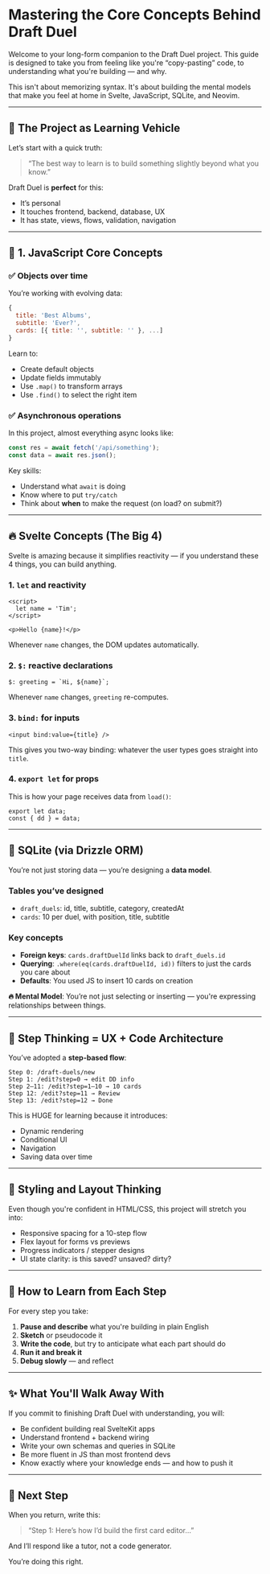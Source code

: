 
# Mastering the Core Concepts Behind Draft Duel

Welcome to your long-form companion to the Draft Duel project. This guide is designed to take you from feeling like you're “copy-pasting” code, to understanding what you're building — and why.

This isn't about memorizing syntax. It's about building the mental models that make you feel at home in Svelte, JavaScript, SQLite, and Neovim.

---

## 🎯 The Project as Learning Vehicle

Let’s start with a quick truth:

> “The best way to learn is to build something slightly beyond what you know.”

Draft Duel is **perfect** for this:
- It’s personal
- It touches frontend, backend, database, UX
- It has state, views, flows, validation, navigation

---

## 🧱 1. JavaScript Core Concepts

### ✅ Objects over time

You’re working with evolving data:

```js
{
  title: 'Best Albums',
  subtitle: 'Ever?',
  cards: [{ title: '', subtitle: '' }, ...]
}
```

Learn to:
- Create default objects
- Update fields immutably
- Use `.map()` to transform arrays
- Use `.find()` to select the right item

### ✅ Asynchronous operations

In this project, almost everything async looks like:

```js
const res = await fetch('/api/something');
const data = await res.json();
```

Key skills:
- Understand what `await` is doing
- Know where to put `try/catch`
- Think about **when** to make the request (on load? on submit?)

---

## 🔥 Svelte Concepts (The Big 4)

Svelte is amazing because it simplifies reactivity — if you understand these 4 things, you can build anything.

### 1. `let` and reactivity

```svelte
<script>
  let name = 'Tim';
</script>

<p>Hello {name}!</p>
```

Whenever `name` changes, the DOM updates automatically.

### 2. `$:` reactive declarations

```svelte
$: greeting = `Hi, ${name}`;
```

Whenever `name` changes, `greeting` re-computes.

### 3. `bind:` for inputs

```svelte
<input bind:value={title} />
```

This gives you two-way binding: whatever the user types goes straight into `title`.

### 4. `export let` for props

This is how your page receives data from `load()`:

```svelte
export let data;
const { dd } = data;
```

---

## 🧠 SQLite (via Drizzle ORM)

You’re not just storing data — you’re designing a **data model**.

### Tables you’ve designed

- `draft_duels`: id, title, subtitle, category, createdAt
- `cards`: 10 per duel, with position, title, subtitle

### Key concepts

- **Foreign keys**: `cards.draftDuelId` links back to `draft_duels.id`
- **Querying**: `.where(eq(cards.draftDuelId, id))` filters to just the cards you care about
- **Defaults**: You used JS to insert 10 cards on creation

**🔥 Mental Model**: You’re not just selecting or inserting — you're expressing relationships between things.

---

## 🧠 Step Thinking = UX + Code Architecture

You’ve adopted a **step-based flow**:

```
Step 0: /draft-duels/new
Step 1: /edit?step=0 → edit DD info
Step 2–11: /edit?step=1–10 → 10 cards
Step 12: /edit?step=11 → Review
Step 13: /edit?step=12 → Done
```

This is HUGE for learning because it introduces:

- Dynamic rendering
- Conditional UI
- Navigation
- Saving data over time

---

## 🎨 Styling and Layout Thinking

Even though you're confident in HTML/CSS, this project will stretch you into:

- Responsive spacing for a 10-step flow
- Flex layout for forms vs previews
- Progress indicators / stepper designs
- UI state clarity: is this saved? unsaved? dirty?

---

## 🎯 How to Learn from Each Step

For every step you take:

1. **Pause and describe** what you're building in plain English
2. **Sketch** or pseudocode it
3. **Write the code**, but try to anticipate what each part should do
4. **Run it and break it**
5. **Debug slowly** — and reflect

---

## ✨ What You'll Walk Away With

If you commit to finishing Draft Duel with understanding, you will:

- Be confident building real SvelteKit apps
- Understand frontend + backend wiring
- Write your own schemas and queries in SQLite
- Be more fluent in JS than most frontend devs
- Know exactly where your knowledge ends — and how to push it

---

## 🧠 Next Step

When you return, write this:

> “Step 1: Here’s how I’d build the first card editor…”

And I’ll respond like a tutor, not a code generator.

You’re doing this right.
